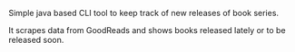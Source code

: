 Simple java based CLI tool to keep track of new releases of book series.

It scrapes data from GoodReads and shows books released lately or to be released soon.
